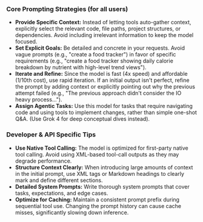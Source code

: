 ### Core Prompting Strategies (for all users)

* **Provide Specific Context:** Instead of letting tools auto-gather context, explicitly select the relevant code, file paths, project structures, or dependencies. Avoid including irrelevant information to keep the model focused.
* **Set Explicit Goals:** Be detailed and concrete in your requests. Avoid vague prompts (e.g., "create a food tracker") in favor of specific requirements (e.g., "create a food tracker showing daily calorie breakdown by nutrient with high-level trend views").
* **Iterate and Refine:** Since the model is fast (4x speed) and affordable (1/10th cost), use rapid iteration. If an initial output isn't perfect, refine the prompt by adding context or explicitly pointing out why the previous attempt failed (e.g., "The previous approach didn't consider the IO heavy process...").
* **Assign Agentic Tasks:** Use this model for tasks that require navigating code and using tools to implement changes, rather than simple one-shot Q&A. (Use Grok 4 for deep conceptual dives instead).

### Developer & API Specific Tips

* **Use Native Tool Calling:** The model is optimized for first-party native tool calling. Avoid using XML-based tool-call outputs as they may degrade performance.
* **Structure Context Clearly:** When introducing large amounts of context in the initial prompt, use XML tags or Markdown headings to clearly mark and define different sections.
* **Detailed System Prompts:** Write thorough system prompts that cover tasks, expectations, and edge cases.
* **Optimize for Caching:** Maintain a consistent prompt prefix during sequential tool use. Changing the prompt history can cause cache misses, significantly slowing down inference.
